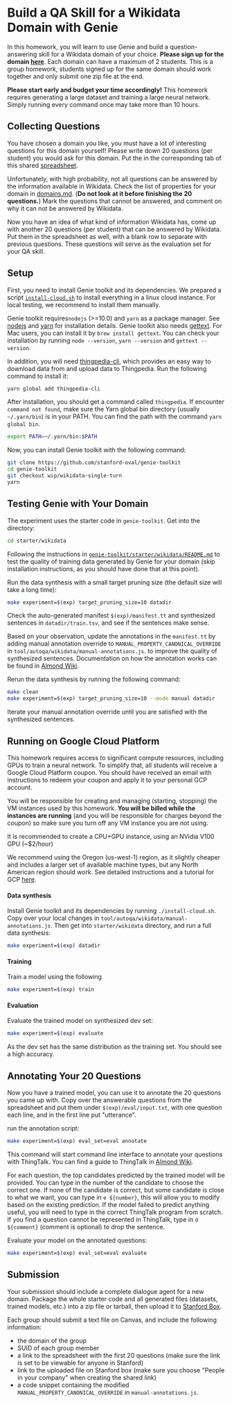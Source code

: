 # Build a QA Skill for a Wikidata Domain with Genie

In this homework, you will learn to use Genie and build a question-answering skill for a Wikidata domain of your choice. 
**Please sign up for the domain [here](https://docs.google.com/spreadsheets/d/1iibWKklrBbH6JD7vJfaMHyMbsipxHrFw6OlCoORdkhI/edit#gid=0?usp=sharing)**. 
Each domain can have a maximum of 2 students. 
This is a group homework, students signed up for the same domain should work together and only submit one zip file at the end.

**Please start early and budget your time accordingly!** 
This homework requires generating a large dataset and training a large neural network. 
Simply running every command once may take more than 10 hours.

## Collecting Questions
You have chosen a domain you like, you must have a lot of interesting questions for this domain yourself! 
Please write down 20 questions (per student) you would ask for this domain. Put the in the corresponding tab
of this shared [spreadsheet](https://docs.google.com/spreadsheets/d/1PtCa3jnGEeUE-pnN2rK51T9VtQDMEyKWlvwCkyQrqqA/edit?usp=sharing).

Unfortunately, with high probability, not all questions can be answered by the information 
available in Wikidata. Check the list of properties for your domain in [domains.md](./domains.md). 
(**Do not look at it before finishing the 20 questions.**)
Mark the questions that cannot be answered, and comment on why it can not be answered by Wikidata.

Now you have an idea of what kind of information Wikidata has, come up with another 20 questions (per student) 
that can be answered by Wikidata. Put them in the spreadsheet as well, with a blank row to separate with 
previous questions. These questions will serve as the evaluation set for your QA skill.

## Setup

First, you need to install Genie toolkit and its dependencies. We prepared a script 
[`install-cloud.sh`](https://github.com/stanford-oval/cs294-fall2020/blob/master/hw1/install-cloud.sh)
to install everything
in a linux cloud instance. For local testing, we recommend to install them manually. 

Genie toolkit requires`nodejs` (>=10.0) and `yarn` as a package manager. 
See [nodejs](https://nodejs.org/en/download/) and [yarn](https://classic.yarnpkg.com/en/docs/install/) for installation details. 
Genie toolkit also needs [gettext](https://www.gnu.org/software/gettext/). 
For Mac users, you can install it by `brew install gettext`. 
You can check your installation by running `node --version`, `yarn --version` and `gettext --version`.

In addition, you will need [thingpedia-cli](https://github.com/stanford-oval/thingpedia-cli),
which provides an easy way to download data from and upload data to Thingpedia. 
Run the following command to install it: 
```bash
yarn global add thingpedia-cli
```

After installation, you should get a command called `thingpedia`.
If encounter `command not found`, make sure the Yarn global bin directory
(usually `~/.yarn/bin`) is in your PATH. You can find the path with the command
`yarn global bin`.

```bash
export PATH=~/.yarn/bin:$PATH
```

Now, you can install Genie toolkit with the following command: 
```bash
git clone https://github.com/stanford-oval/genie-toolkit
cd genie-toolkit
git checkout wip/wikidata-single-turn
yarn
```

## Testing Genie with Your Domain
The experiment uses the starter code in `genie-toolkit`. Get into the directory:
```bash
cd starter/wikidata
```

Following the instructions in [`genie-toolkit/starter/wikidata/README.md`](https://github.com/stanford-oval/genie-toolkit/blob/wip/wikidata-single-turn/starter/wikidata/README.md)
to test the quality of training data generated by Genie for your domain (skip installation instructions, as you should have done that at this point). 

Run the data synthesis with a small target pruning size (the default size will take a long time): 
```bash
make experiment=$(exp) target_pruning_size=10 datadir
```
Check the auto-generated manifest `$(exp)/manifest.tt` and synthesized sentences in `datadir/train.tsv`,
and see if the sentences make sense. 

Based on your observation, update the annotations in the `manifest.tt` by adding manual annotation override
to `MANUAL_PROPERTY_CANONICAL_OVERRIDE` in `tool/autoqa/wikidata/manual-annotations.js`.
to improve the quality of synthesized sentences.
Documentation on how the annotation works can be found in [Almond Wiki](https://wiki.almond.stanford.edu/genie/annotations).

Rerun the data synthesis by running the following command:
```bash
make clean
make experiment=$(exp) target_pruning_size=10 --mode manual datadir
``` 

Iterate your manual annotation override until you are satisfied with the synthesized sentences. 


## Running on Google Cloud Platform
This homework requires access to significant compute resources, 
including GPUs to train a neural network. 
To simplify that, all students will receive a Google Cloud Platform coupon. 
You should have received an email with instructions to redeem your coupon and apply it to your personal GCP account.

You will be responsible for creating and managing (starting, stopping) the VM instances used by this homework. 
**You will be billed while the instances are running** (and you will be responsible for charges beyond the coupon) 
so make sure you turn off any VM instance you are not using.

It is recommended to create a CPU+GPU instance, using an NVidia V100 GPU (~$2/hour)

We recommend using the Oregon (us-west-1) region, 
as it slightly cheaper and includes a larger set of available machine types, 
but any North American region should work.
See detailed instructions and a tutorial for GCP [here](./google-cloud.md).


#### Data synthesis
Install Genie toolkit and its dependencies by running `./install-cloud.sh`. 
Copy over your local changes in `tool/autoqa/wikidata/manual-annotations.js`. 
Then get into `starter/wikidata` directory, and run a full data synthesis:
```bash
make experiment=$(exp) datadir
```

#### Training
Train a model using the following 
```bash
make experiment=$(exp) train
``` 

#### Evaluation
Evaluate the trained model on synthesized dev set:
```bash
make experiment=$(exp) evaluate
```
As the dev set has the same distribution as the training set. You should see a high accuracy. 

## Annotating Your 20 Questions
Now you have a trained model, you can use it to annotate the 20 questions you came up with. 
Copy over the answerable questions from the spreadsheet and put them under `$(exp)/eval/input.txt`, 
with one question each line, and in the first line put "utterance".
 

run the annotation script: 
```bash
make experiment=$(exp) eval_set=eval annotate
```

This command will start command line interface to annotate your questions with ThingTalk.
You can find a guide to ThingTalk in [Almond Wiki](https://wiki.almond.stanford.edu/thingtalk/guide).
 
For each question, the top candidates predicted by the trained model will be provided. 
You can type in the number of the candidate to choose the correct one. 
If none of the candidate is correct, but some candidate is close to what we want, you can 
type in `e ${number}`, this will allow you to modify based on the existing prediction. 
If the model failed to predict anything useful, you will need to type in the correct ThingTalk program
from scratch. 
If you find a question cannot be represented in ThingTalk, type in `d ${comment}` (comment is optional)
to drop the sentence. 


Evaluate your model on the annotated questions:
```bash
make experiment=$(exp) eval_set=eval evaluate
```


## Submission
Your submission should include a complete dialogue agent for a new domain. 
Package the whole starter code and all generated files (datasets, trained models, etc.) 
into a zip file or tarball, then upload it to [Stanford Box](https://stanford.account.box.com/login). 

Each group should submit a text file on Canvas, and include the following information:
- the domain of the group
- SUID of each group member
- a link to the spreadsheet with the first 20 questions (make sure the link is set to be viewable for anyone in Stanford)
- link to the uploaded file on Stanford box (make sure you choose "People in your company" when creating the shared link)
- a code snippet containing the modified `MANUAL_PROPERTY_CANONICAL_OVERRIDE` in `manual-annotations.js`.
